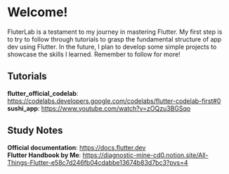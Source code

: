 # Welcome!

FluterLab is a testament to my journey in mastering Flutter. My first step is to try to follow through tutorials to grasp the fundamental structure of app dev using Flutter. In the future, I plan to develop some simple projects to showcase the skills I learned. Remember to follow for more!

## Tutorials

**flutter_official_codelab**: https://codelabs.developers.google.com/codelabs/flutter-codelab-first#0  
**sushi_app**: https://www.youtube.com/watch?v=zOQzu3BGSqo  

## Study Notes

**Official documentation**: https://docs.flutter.dev  
**Flutter Handbook by Me**: https://diagnostic-mine-cd0.notion.site/All-Things-Flutter-e58c7d246fb04cdabbe13674b83d7bc3?pvs=4  
